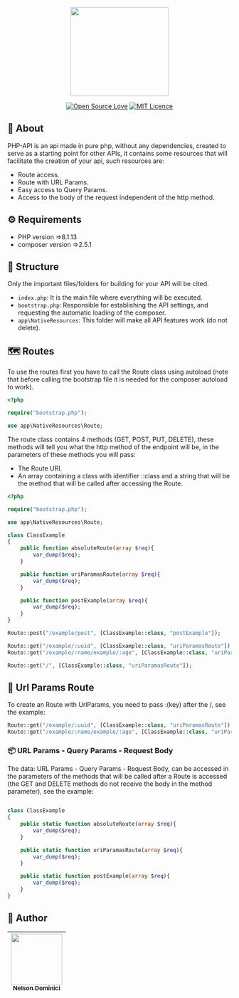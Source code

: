 <p align="center" >

<img style="object-fit: cover;" src="https://user-images.githubusercontent.com/89428967/219802149-5f759c02-f575-461e-a777-29e5029d55fe.png" width="220px" height="200px">


</p>

<span align="center" >

[![Open Source Love](https://badges.frapsoft.com/os/v2/open-source.png?v=103)](https://github.com/ellerbrock/open-source-badges/)
[![MIT Licence](https://badges.frapsoft.com/os/mit/mit.svg?v=103)](https://opensource.org/licenses/mit-license.php)

</span>

<h2>🚀 About</h2>
<p>
PHP-API is an api made in pure php, without any dependencies, created to serve as a starting point for other APIs, it contains some resources that will facilitate the creation of your api, such resources are:
<p>

<ul>
  <li>Route access.</li>
  <li>Route with URL Params.</li>
  <li>Easy access to Query Params.</li>
  <li>Access to the body of the request independent of the http method.</li>
  <liBody data protected against xss attacks.</li>
</ul>

<h2>⚙ Requirements</h2>
<ul>
  <li>PHP version =>8.1.13</li>
  <li>composer version =>2.5.1</li>
</ul>

## 🌱 Structure

<p>
Only the important files/folders for building for your API will be cited.
</p>

- `index.php`: It is the main file where everything will be executed.
- `bootstrap.php`: Responsible for establishing the API settings, and requesting the automatic loading of the composer.
- `app\NativeResources`: This folder will make all API features work (do not delete).

## 🗺 Routes
<p>To use the routes first you have to call the Route class using autoload (note that before calling the bootstrap file it is needed for the composer autoload to work).</p>
  
```php
<?php

require("bootstrap.php");

use app\NativeResources\Route;

```

<p>The route class contains 4 methods (GET, POST, PUT, DELETE), these methods will tell you what the http method of the endpoint will be, in the parameters of these methods you will pass:<p>

<ul>
 
 <li>The Route URI.</li>
 <li>An array containing a class with identifier ::class and a string that will be the method that will be called after accessing the Route.</li>
 
</ul>


```php
<?php

require("bootstrap.php");

use app\NativeResources\Route;

class ClassExample
{
	public function absoluteRoute(array $req){
		var_dump($req);
	}

	public function uriParamasRoute(array $req){
		var_dump($req);
	}

	public function postExample(array $req){
		var_dump($req);
	}
}

Route::post("/example/post", [ClassExample::class, "postExample"]);

Route::get("/example/:uuid", [ClassExample::class, "uriParamasRoute"]);
Route::get("/example/:name/example/:age", [ClassExample::class, "uriParamasRoute"]);

Route::get("/", [ClassExample::class, "uriParamasRoute"]);

```



## 🎲 Url Params Route 
<p>
To create an Route with UrlParams, you need to pass :(key) after the /, see the example:
</p>

```php
Route::get("/example/:uuid", [ClassExample::class, "uriParamasRoute"]);
Route::get("/example/:name/example/:age", [ClassExample::class, "uriParamasRoute"]);


```
### 📦 URL Params - Query Params - Request Body

<p>
The data: URL Params - Query Params - Request Body, can be accessed in the parameters of the methods that will be called after a Route is accessed (the GET and DELETE methods do not receive the body in the method parameter), see the example:
</p>


```php

class ClassExample
{
	public static function absoluteRoute(array $req){
		var_dump($req);
	}

	public static function uriParamasRoute(array $req){
		var_dump($req);
	}

	public static function postExample(array $req){
		var_dump($req);
	}
}

```


<h2>🧷 Author</h2>

| [<img src="https://avatars.githubusercontent.com/Nelson-Dominici" width=115><br><sub>Nelson Dominici</sub>](https://github.com/Nelson-Dominici) |
| :---: |
